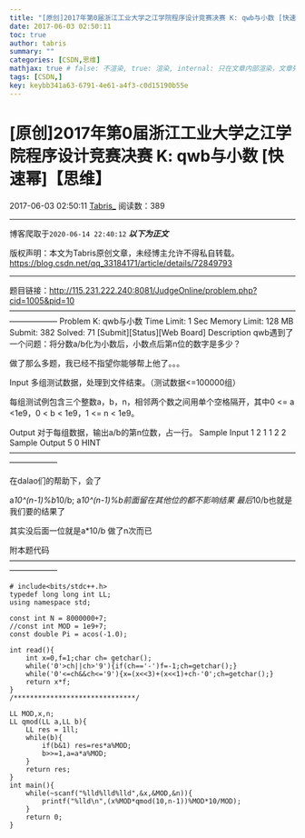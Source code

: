 ```yaml
---
title: "[原创]2017年第0届浙江工业大学之江学院程序设计竞赛决赛 K: qwb与小数 [快速幂]【思维】"
date: 2017-06-03 02:50:11
toc: true
author: tabris
summary: ""
categories: [CSDN,思维]
mathjax: true # false: 不渲染, true: 渲染, internal: 只在文章内部渲染，文章列表中不渲染
tags: [CSDN,]
key: keybb341a63-6791-4e61-a4f3-c0d15190b55e
---
```


# [原创]2017年第0届浙江工业大学之江学院程序设计竞赛决赛 K: qwb与小数 [快速幂]【思维】

2017-06-03 02:50:11  [Tabris_](https://me.csdn.net/qq_33184171) 阅读数：389

---

博客爬取于`2020-06-14 22:40:12`
***以下为正文***

版权声明：本文为Tabris原创文章，未经博主允许不得私自转载。
https://blog.csdn.net/qq_33184171/article/details/72849793

<!-- more -->

---

题目链接：http://115.231.222.240:8081/JudgeOnline/problem.php?cid=1005&pid=10
——————————————————————————————————————————
Problem K: qwb与小数
Time Limit: 1 Sec  Memory Limit: 128 MB
Submit: 382  Solved: 71
[Submit][Status][Web Board]
Description
qwb遇到了一个问题：将分数a/b化为小数后，小数点后第n位的数字是多少？

做了那么多题，我已经不指望你能够帮上他了。。。

Input
多组测试数据，处理到文件结束。（测试数据<=100000组）

每组测试例包含三个整数a，b，n，相邻两个数之间用单个空格隔开，其中0 <= a <1e9，0 < b < 1e9，1 <= n < 1e9。

Output
对于每组数据，输出a/b的第n位数，占一行。
Sample Input
1 2 1
1 2 2
Sample Output
5
0
HINT
——————————————————————————————————————————

在dalao们的帮助下，会了

a*10^(n-1)%b*10/b;
a*10^(n-1)%b前面留在其他位的都不影响结果
最后*10/b也就是我们要的结果了

其实没后面一位就是a*10/b 做了n次而已

附本题代码
——————————————————————————————————————————
```
# include<bits/stdc++.h>
typedef long long int LL;
using namespace std;
 
const int N = 8000000+7;
//const int MOD = 1e9+7;
const double Pi = acos(-1.0);
 
int read(){
    int x=0,f=1;char ch= getchar();
    while('0'>ch||ch>'9'){if(ch=='-')f=-1;ch=getchar();}
    while('0'<=ch&&ch<='9'){x=(x<<3)+(x<<1)+ch-'0';ch=getchar();}
    return x*f;
}
/******************************/
 
LL MOD,x,n;
LL qmod(LL a,LL b){
    LL res = 1ll;
    while(b){
        if(b&1) res=res*a%MOD;
        b>>=1,a=a*a%MOD;
    }
    return res;
}
int main(){
    while(~scanf("%lld%lld%lld",&x,&MOD,&n)){
        printf("%lld\n",(x%MOD*qmod(10,n-1))%MOD*10/MOD);
    }
    return 0;
}
```